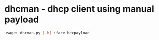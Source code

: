 dhcman - dhcp client using manual payload
=========================================

```bash
usage: dhcman.py [-h] iface hexpayload
```
